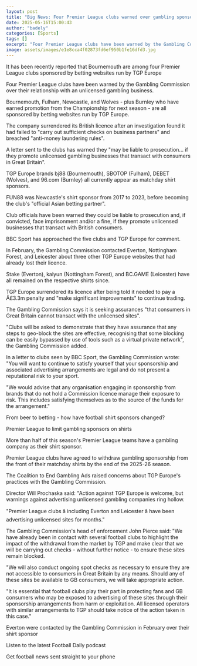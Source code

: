 ```yaml
---
layout: post
title: "Big News: Four Premier League clubs warned over gambling sponsors"
date: 2025-05-16T15:00:43
author: "badely"
categories: [Sports]
tags: []
excerpt: "Four Premier League clubs have been warned by the Gambling Commission over their relationship with an unlicensed gambling business."
image: assets/images/e1e8cca4f02873fd6ef950b1fe16dfd3.jpg
---
```


It has been recently reported that Bournemouth are among four Premier League clubs sponsored by betting websites run by TGP Europe

Four Premier League clubs have been warned by the Gambling Commission over their relationship with an unlicensed gambling business.

Bournemouth, Fulham, Newcastle, and Wolves - plus Burnley who have earned promotion from the Championship for next season - are all sponsored by betting websites run by TGP Europe.

The company surrendered its British licence after an investigation found it had failed to "carry out sufficient checks on business partners" and breached "anti-money laundering rules".

A letter sent to the clubs has warned they "may be liable to prosecution... if they promote unlicensed gambling businesses that transact with consumers in Great Britain".

TGP Europe brands bj88 (Bournemouth), SBOTOP (Fulham), DEBET (Wolves), and 96.com (Burnley) all currently appear as matchday shirt sponsors.

FUN88 was Newcastle's shirt sponsor from 2017 to 2023, before becoming the club's "official Asian betting partner".

Club officials have been warned they could be liable to prosecution and, if convicted, face imprisonment and/or a fine, if they promote unlicensed businesses that transact with British consumers.

BBC Sport has approached the five clubs and TGP Europe for comment.

In February, the Gambling Commission contacted Everton, Nottingham Forest, and Leicester about three other TGP Europe websites that had already lost their licence.

Stake (Everton), kaiyun (Nottingham Forest), and BC.GAME (Leicester) have all remained on the respective shirts since.

TGP Europe surrendered its licence after being told it needed to pay a Â£3.3m penalty and "make significant improvements" to continue trading.

The Gambling Commission says it is seeking assurances "that consumers in Great Britain cannot transact with the unlicensed sites".

"Clubs will be asked to demonstrate that they have assurance that any steps to geo-block the sites are effective, recognising that some blocking can be easily bypassed by use of tools such as a virtual private network", the Gambling Commission added.

In a letter to clubs seen by BBC Sport, the Gambling Commission wrote: "You will want to continue to satisfy yourself that your sponsorship and associated advertising arrangements are legal and do not present a reputational risk to your sport.

"We would advise that any organisation engaging in sponsorship from brands that do not hold a Commission licence manage their exposure to risk. This includes satisfying themselves as to the source of the funds for the arrangement."

From beer to betting - how have football shirt sponsors changed?

Premier League to limit gambling sponsors on shirts

More than half of this season's Premier League teams have a gambling company as their shirt sponsor.

Premier League clubs have agreed to withdraw gambling sponsorship from the front of their matchday shirts by the end of the 2025-26 season.

The Coalition to End Gambling Ads raised concerns about TGP Europe's practices with the Gambling Commission.

Director Will Prochaska said: "Action against TGP Europe is welcome, but warnings against advertising unlicensed gambling companies ring hollow.

"Premier League clubs â including Everton and Leicester â have been advertising unlicensed sites for months."

The Gambling Commission's head of enforcement John Pierce said: "We have already been in contact with several football clubs to highlight the impact of the withdrawal from the market by TGP and make clear that we will be carrying out checks - without further notice - to ensure these sites remain blocked.

"We will also conduct ongoing spot checks as necessary to ensure they are not accessible to consumers in Great Britain by any means. Should any of these sites be available to GB consumers, we will take appropriate action.

"It is essential that football clubs play their part in protecting fans and GB consumers who may be exposed to advertising of these sites through their sponsorship arrangements from harm or exploitation. All licensed operators with similar arrangements to TGP should take notice of the action taken in this case."

Everton were contacted by the Gambling Commission in February over their shirt sponsor

Listen to the latest Football Daily podcast

Get football news sent straight to your phone

